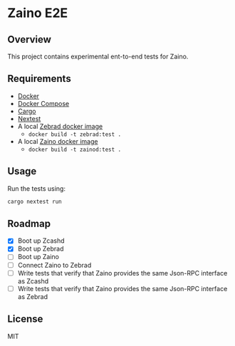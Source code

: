 # Zaino E2E

## Overview

This project contains experimental ent-to-end tests for Zaino.

## Requirements

- [Docker](https://www.docker.com/)
- [Docker Compose](https://github.com/docker/compose)
- [Cargo](https://doc.rust-lang.org/cargo/)
- [Nextest](https://nexte.st)
- A local [Zebrad docker image](https://github.com/ZcashFoundation/zebra/blob/main/docker/Dockerfile)
  - `docker build -t zebrad:test .`
- A local [Zaino docker image](https://github.com/zingolabs/zaino/blob/dev/Dockerfile)
  - `docker build -t zainod:test .`

## Usage

Run the tests using:

```bash
cargo nextest run
```

## Roadmap

- [x] Boot up Zcashd
- [x] Boot up Zebrad
- [ ] Boot up Zaino
- [ ] Connect Zaino to Zebrad
- [ ] Write tests that verify that Zaino provides the same Json-RPC interface as Zcashd
- [ ] Write tests that verify that Zaino provides the same Json-RPC interface as Zebrad

## License

MIT
